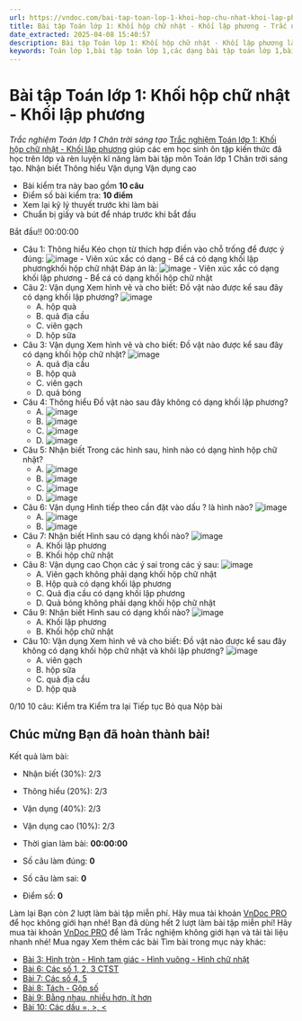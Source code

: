 ```yaml
---
url: https://vndoc.com/bai-tap-toan-lop-1-khoi-hop-chu-nhat-khoi-lap-phuong-328884
title: Bài tập Toán lớp 1: Khối hộp chữ nhật - Khối lập phương - Trắc nghiệm Toán lớp 1 Chân trời sáng tạo - VnDoc.com
date_extracted: 2025-04-08 15:40:57
description: Bài tập Toán lớp 1: Khối hộp chữ nhật - Khối lập phương là tài liệu do VnDoc biên soạn theo chương trình của bộ sách Chân trời sáng tạo giúp các em học sinh lớp 1 ôn tập lại kiến thức đã được học trên lớp.
keywords: Toán lớp 1,bài tập toán lớp 1,các dạng bài tập toán lớp 1,bài tập ôn tập toán lớp 1,đề ôn tập toán lớp 1,giải bài tập toán lớp 1 nâng cao,đề thi học sinh giỏi Toán lớp 1,Toán 1 sách chân trời,bài tập toán lớp 1 sách kết nối tri thức,so sánh số lớp 1,Khối hộp chữ nhật Khối lập phương chân trời,toán lớp 1 bài 2 chân trời sáng tạo,Bài tập khối hộp chữ nhật khối lập phương lớp 1
---
```


# Bài tập Toán lớp 1: Khối hộp chữ nhật - Khối lập phương
 _Trắc nghiệm Toán lớp 1 Chân trời sáng tạo_
[Trắc nghiệm Toán lớp 1: Khối hộp chữ nhật - Khối lập phương](<https://vndoc.com/bai-tap-toan-lop-1-khoi-hop-chu-nhat-khoi-lap-phuong-328884>) giúp các em học sinh ôn tập kiến thức đã học trên lớp và rèn luyện kĩ năng làm bài tập môn Toán lớp 1 Chân trời sáng tạo.
Nhận biết Thông hiểu Vận dụng Vận dụng cao
  * Bài kiểm tra này bao gồm **10 câu**
  * Điểm số bài kiểm tra: **10 điểm**
  * Xem lại kỹ lý thuyết trước khi làm bài
  * Chuẩn bị giấy và bút để nháp trước khi bắt đầu

Bắt đầu\!\!
00:00:00
  * Câu 1:  Thông hiểu
Kéo chọn từ thích hợp điền vào chỗ trống để được ý đúng:
![image](https://i.vdoc.vn/data/image/2024/09/24/trac-nghiem-toan-4-h195.png)
\- Viên xúc xắc có dạng 
\- Bể cá có dạng 
khối lập phươngkhối hộp chữ nhật
Đáp án là:
![image](/data/image/2024/09/24/trac-nghiem-toan-4-h195.png)
\- Viên xúc xắc có dạng khối lập phương
\- Bể cá có dạng khối hộp chữ nhật
  * Câu 2:  Vận dụng
Xem hình vẽ và cho biết: Đồ vật nào được kể sau đây có dạng khối lập phương?
![image](https://i.vdoc.vn/data/image/2024/09/23/trac-nghiem-toan-4-h187.png)
    * A. hộp quà 
    * B. quả địa cầu 
    * C. viên gạch 
    * D. hộp sữa 
  * Câu 3:  Vận dụng
Xem hình vẽ và cho biết: Đồ vật nào được kể sau đây có dạng khối hộp chữ nhật?
![image](https://i.vdoc.vn/data/image/2024/09/23/trac-nghiem-toan-4-h187.png)
    * A. quả địa cầu 
    * B. hộp quà 
    * C. viên gạch 
    * D. quả bóng 
  * Câu 4:  Thông hiểu
Đồ vật nào sau đây không có dạng khối lập phương?
    * A. ![image](https://i.vdoc.vn/data/image/2024/09/24/trac-nghiem-toan-4-h185.png)
    * B. ![image](https://i.vdoc.vn/data/image/2024/09/24/trac-nghiem-toan-4-h188.png)
    * C. ![image](https://i.vdoc.vn/data/image/2024/09/24/trac-nghiem-toan-4-h186.png)
    * D. ![image](https://i.vdoc.vn/data/image/2024/09/24/trac-nghiem-toan-4-h191.png)
  * Câu 5:  Nhận biết
Trong các hình sau, hình nào có dạng hình hộp chữ nhật?
    * A. ![image](https://i.vdoc.vn/data/image/2024/09/24/trac-nghiem-toan-4-h189.png)
    * B. ![image](https://i.vdoc.vn/data/image/2024/09/24/trac-nghiem-toan-4-h190.png)
    * C. ![image](https://i.vdoc.vn/data/image/2024/09/10/trac-nghiem-toan-4-h70.png)
    * D. ![image](https://i.vdoc.vn/data/image/2024/09/24/trac-nghiem-toan-4-h188.png)
  * Câu 6:  Vận dụng
Hình tiếp theo cần đặt vào dấu ? là hình nào?
![image](https://i.vdoc.vn/data/image/2024/09/24/trac-nghiem-toan-4-h192.png)
    * A. ![image](https://i.vdoc.vn/data/image/2024/09/24/trac-nghiem-toan-4-h193.png)
    * B. ![image](https://i.vdoc.vn/data/image/2024/09/24/trac-nghiem-toan-4-h194.png)
  * Câu 7:  Nhận biết
Hình sau có dạng khối nào?
![image](https://i.vdoc.vn/data/image/2024/09/24/trac-nghiem-toan-4-h186.png)
    * A. Khối lập phương 
    * B. Khối hộp chữ nhật 
  * Câu 8:  Vận dụng cao
Chọn các ý sai trong các ý sau:
![image](https://i.vdoc.vn/data/image/2024/09/23/trac-nghiem-toan-4-h187.png)
    * A. Viên gạch không phải dạng khối hộp chữ nhật 
    * B. Hộp quà có dạng khối lập phương 
    * C. Quả địa cầu có dạng khối lập phương 
    * D. Quả bóng không phải dạng khối hộp chữ nhật 
  * Câu 9:  Nhận biết
Hình sau có dạng khối nào?
![image](https://i.vdoc.vn/data/image/2024/09/24/trac-nghiem-toan-4-h185.png)
    * A. Khối lập phương 
    * B. Khối hộp chữ nhật 
  * Câu 10:  Vận dụng
Xem hình vẽ và cho biết: Đồ vật nào được kể sau đây không có dạng khối hộp chữ nhật và khôi lập phương?
![image](https://i.vdoc.vn/data/image/2024/09/23/trac-nghiem-toan-4-h187.png)
    * A. viên gạch 
    * B. hộp sữa 
    * C. quả địa cầu 
    * D. hộp quà 

0/10
10 câu:
Kiểm tra Kiểm tra lại Tiếp tục Bỏ qua Nộp bài
## Chúc mừng Bạn đã hoàn thành bài\!
Kết quả làm bài:
  * Nhận biết \(30%\):
2/3
  * Thông hiểu \(20%\):
2/3
  * Vận dụng \(40%\):
2/3
  * Vận dụng cao \(10%\):
2/3

  * Thời gian làm bài:  **00:00:00**
  * Số câu làm đúng: **0**
  * Số câu làm sai: **0**
  * Điểm số: **0**

Làm lại
Bạn còn _2_ lượt làm bài tập miễn phí. Hãy mua tài khoản [VnDoc PRO](</pro>) để học không giới hạn nhé\!  Bạn đã dùng hết 2 lượt làm bài tập miễn phí\! Hãy mua tài khoản [VnDoc PRO](</pro>) để làm Trắc nghiệm không giới hạn và tải tài liệu nhanh nhé\!  Mua ngay
Xem thêm các bài Tìm bài trong mục này khác:
  * [Bài 3: Hình tròn - Hình tam giác - Hình vuông - Hình chữ nhật](</bai-tap-toan-lop-1-hinh-tron-hinh-tam-giac-hinh-vuong-hinh-chu-nhat-328959>)
  * [Bài 6: Các số 1, 2, 3 CTST](</bai-tap-toan-lop-1-cac-so-1-2-3-ctst-328991>)
  * [Bài 7: Các số 4, 5](</bai-tap-toan-lop-1-cac-so-4-5-329068>)
  * [Bài 8: Tách - Gộp số](</bai-tap-toan-lop-1-tach-gop-so-330637>)
  * [Bài 9: Bằng nhau, nhiều hơn, ít hơn](</bai-tap-toan-lop-1-bang-nhau-nhieu-hon-it-hon-330644>)
  * [Bài 10: Các dấu =, >, <](</bai-tap-toan-lop-1-cac-dau-bang-lon-be-331511>)


